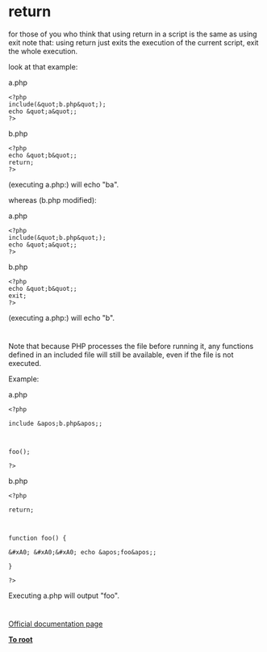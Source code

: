 # return





for those of you who think that using return in a script is the same as using exit note that: using return just exits the execution of the current script, exit the whole execution.

look at that example:

a.php


```
<?php
include(&quot;b.php&quot;);
echo &quot;a&quot;;
?>
```


b.php


```
<?php
echo &quot;b&quot;;
return;
?>
```


(executing a.php:) will echo &quot;ba&quot;.

whereas (b.php modified):

a.php


```
<?php
include(&quot;b.php&quot;);
echo &quot;a&quot;;
?>
```


b.php


```
<?php
echo &quot;b&quot;;
exit;
?>
```


(executing a.php:) will echo &quot;b&quot;.

  

#



Note that because PHP processes the file before running it, any functions defined in an included file will still be available, even if the file is not executed.



Example:



a.php



```
<?php

include &apos;b.php&apos;;



foo();

?>
```




b.php



```
<?php

return;



function foo() {

&#xA0; &#xA0;&#xA0; echo &apos;foo&apos;;

}

?>
```




Executing a.php will output &quot;foo&quot;.

  

#

[Official documentation page](https://www.php.net/manual/en/function.return.php)

**[To root](/README.md)**